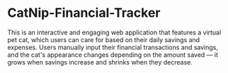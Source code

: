 # CatNip-Financial-Tracker
This is an interactive and engaging web application that features a virtual pet cat, which users can care for based on their daily savings and expenses. Users manually input their financial transactions and savings, and the cat's appearance changes depending on the amount saved — it grows when savings increase and shrinks when they decrease. 
